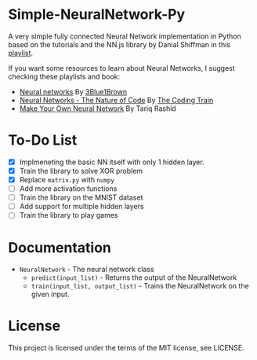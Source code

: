 # Simple-NeuralNetwork-Py

A very simple fully connected Neural Network implementation in Python based on the tutorials and the NN.js library by Danial Shiffman in this [playlist].

If you want some resources to learn about Neural Networks, I suggest checking these playlists and book:
* [Neural networks] By [3Blue1Brown]
* [Neural Networks - The Nature of Code] By [The Coding Train]
* [Make Your Own Neural Network] By Tariq Rashid

# To-Do List

* [x] Implmeneting the basic NN itself with only 1 hidden layer.
* [x] Train the library to solve XOR problem
* [x] Replace `matrix.py` with `numpy`
* [ ] Add more activation functions
* [ ] Train the library on the MNIST dataset
* [ ] Add support for multiple hidden layers
* [ ] Train the library to play games

# Documentation

* `NeuralNetwork` - The neural network class
    * `predict(input_list)` - Returns the output of the NeuralNetwork
    * `train(input_list, output_list)` - Trains the NeuralNetwork on the given input.

# License

This project is licensed under the terms of the MIT license, see LICENSE.


[playlist]: <https://www.youtube.com/watch?v=XJ7HLz9VYz0&list=PLRqwX-V7Uu6aCibgK1PTWWu9by6XFdCfh>
[Neural networks]: <https://www.youtube.com/playlist?list=PLZHQObOWTQDNU6R1_67000Dx_ZCJB-3pi>
[3Blue1Brown]: <https://www.youtube.com/channel/UCYO_jab_esuFRV4b17AJtAw>
[Neural Networks - The Nature of Code]: <https://www.youtube.com/playlist?list=PLRqwX-V7Uu6aCibgK1PTWWu9by6XFdCfh>
[The Coding Train]: <https://www.youtube.com/channel/UCvjgXvBlbQiydffZU7m1_aw>
[Make Your Own Neural Network]: <https://www.amazon.com/Make-Your-Own-Neural-Network-ebook/dp/B01EER4Z4G/ref=as_li_ss_tl?ie=UTF8&qid=1498492463&sr=8-1&keywords=make+your+own+neural+network&linkCode=sl1&tag=natureofcode-20&linkId=0d10fdc485d6452bb7fc2b62ab4ffd31>
